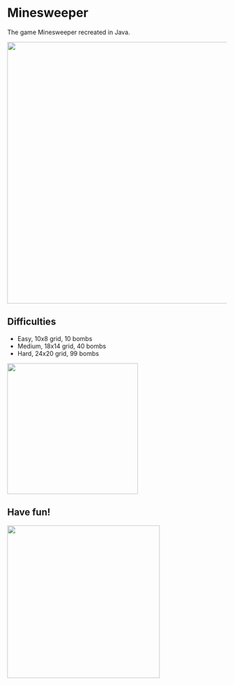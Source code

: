 # Minesweeper

The game Minesweeper recreated in Java.

<img src="https://user-images.githubusercontent.com/70917695/176991562-59b09241-9aa6-44d1-85f9-df4fe729305c.png" width="600">

## Difficulties

* Easy, 10x8 grid, 10 bombs
* Medium, 18x14 grid, 40 bombs
* Hard, 24x20 grid, 99 bombs

<img src="https://user-images.githubusercontent.com/70917695/176991765-90c42148-320d-4a6a-88d5-65c32978ea4d.png" width="300">

## Have fun!

<img src="https://user-images.githubusercontent.com/70917695/176991854-8c72fde6-df34-45a3-9308-36de9d3e47b1.png" width="350">
